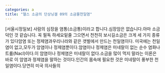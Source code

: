 ```yaml
---
categories: a
title: "헬스 소금의 단상닝겔 09의 소금물천일염"
---
```

[서울시정일보] 사람의 심장을 염통(소금통)이라고 합니다.심장암은 없습니다.아마 소금 덕인 것 같습니다. 꼭 필독 하세요밑줄 그으면서 천천히 보시길소금은 크게 세 가지 종류가 있다암염 또는 정제염과우리나라와 같은 갯벌에서 만드는 천일염이다. 미국에는 천일염이 없고,모두가 암염이나 정제염뿐이다.암염이나 정제염은 미네랄이 없는 순수 염화나트륨(Nacl)이다.이 암염이나 정제염은 미네랄이 없다.소금을 많이 먹지 말라는 이론은 바로 이 암염과 정제염을 말하는 것이다.인간의 몸속에 필요한 것은 미네랄이 풍부한 천일염이다.당연히 미국 의사들의
